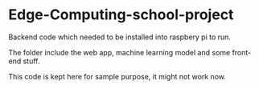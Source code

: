 # Edge-Computing-school-project

Backend code which needed to be installed into raspbery pi to run.

The folder include the web app, machine learning model and some front-end stuff.

This code is kept here for sample purpose, it might not work now.
